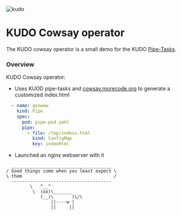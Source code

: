 ![kudo](https://kudo.dev/images/kudo_horizontal_color@2x.png)

# KUDO Cowsay operator

The KUDO cowsay operator is a small demo for the KUDO [Pipe-Tasks](https://github.com/kudobuilder/kudo/blob/master/keps/0017-pipe-tasks.md).

### Overview

KUDO Cowsay operator:

- Uses KUOD pipe-tasks and [cowsay.morecode.org](http://cowsay.morecode.org) to generate a customized index.html 
```yaml
  - name: genwww
    kind: Pipe
    spec:
      pod: pipe-pod.yaml
      pipe:
        - file: /tmp/indexx.html
          kind: ConfigMap
          key: indexHtml
```
- Launched an nginx webserver with it


```
  ______________________________________
/ Good things come when you least expect \
\ them                                   /
  --------------------------------------
         \   ^__^ 
          \  (oo)\_______
             (__)\       )\/\
                 ||----w |
                 ||     ||
```